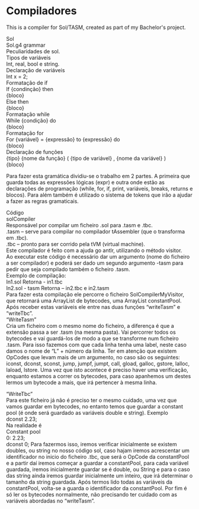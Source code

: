 # Compiladores
This is a compiler for Sol/TASM, created as part of my Bachelor's project.

Sol  
Sol.g4 grammar  
Peculiaridades de sol.  
Tipos de variáveis  
Int, real, bool e string.  
Declaração de variáveis  
Int x = 2;  
Formatação de if  
If {condinção} then  
{bloco}  
Else then  
{bloco}  
Formatação while  
While {condição} do  
{bloco}  
Formatação for  
For {variável} = {expressão} to {expressão} do  
{bloco}  
Declaração de funções  
{tipo} {nome da função}  ( {tipo de variável} , {nome da variável} )  
{bloco}  


Para fazer esta gramática dividiu-se o trabalho em 2 partes. A primeira que guarda todas as expressões lógicas (expr) e outra onde estão as declarações de programação (while, for, if, print, variáveis, breaks, returns e blocos). Para além também é utilizado o sistema de tokens que irão a ajudar a fazer as regras gramaticais.  


Código  
solCompiler  
Responsável por compilar um ficheiro .sol para .tasm e .tbc.  
.tasm – serve para compilar no compilador tAssembler (que o transforma em .tbc).  
.tbc – pronto para ser corrido pela tVM (virtual machine).  
 Este compilador é feito com a ajuda go antlr, utilizando o método visitor.  
Ao executar este código é necessário dar um argumento (nome do ficheiro a ser compilador) e poderá ser dado um segundo argumento -tasm para pedir que seja compilado também o ficheiro .tasm.   
Exemplo de compilação:  
In1.sol			Retorna - in1.tbc  
In2.sol	 - tasm		Retorna – in2.tbc e in2.tasm  
Para fazer esta compilação ele percorre o ficheiro SolCompilerMyVisitor, que retornará uma ArrayList de bytecodes, uma ArrayList constantPool. Após receber estas variáveis ele entre nas duas funções “writeTasm” e “writeTbc”.  
“WriteTasm”   
Cria um ficheiro com o mesmo nome do ficheiro, a diferença é que a extensão passa a ser .tasm (na mesma pasta). Vai percorrer todos os bytecodes e vai guardá-los de modo a que se transforme num ficheiro .tasm. Para isso fazemos com que cada linha tenha uma label, neste caso damos o nome de “L” + número da linha. Ter em atenção que existem OpCodes que levam mais de um argumento, no caso são os seguintes: iconst, dconst, sconst, jump, jumpf, jumpt, call, gload, galloc, gstore, lalloc, laload, lstore. Uma vez que isto acontece é preciso haver uma verificação, enquanto estamos a correr os bytecodes, para caso apanhemos um destes lermos um bytecode a mais, que irá pertencer à mesma linha.  







“WriteTbc”  
Para este ficheiro já não é preciso ter o mesmo cuidado, uma vez que vamos guardar em bytecodes, no entanto temos que guardar a constant pool (é onde será guardado as variáveis double e string). Exemplo  
dconst 2.23;  
Na realidade é   
Constant pool  
0: 2.23;  
dconst 0;
Para fazermos isso, iremos verificar inicialmente se existem doubles, ou string no nosso código sol, caso hajam iremos acrescentar um identificador no inicio do ficheiro .tbc, que será o OpCode da constantPool e a partir daí iremos começar a guardar a constantPool, para cada variável guardada, iremos inicialmente guardar se é double, ou String e para o caso das string ainda iremos guardar inicialmente um inteiro, que irá determinar o tamanho da string guardada. Após termos lido todas as variáveis da constantPool, volta-se a guarda o identificador da constantPool. Por fim é só ler os bytecodes normalmente, não precisando ter cuidado com as variáveis abordadas no “writeTasm”.
